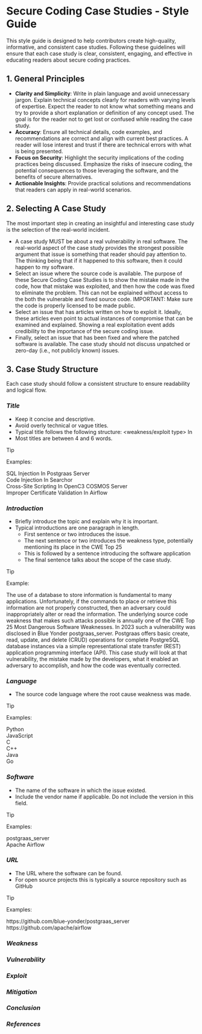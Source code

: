# Secure Coding Case Studies - Style Guide

This style guide is designed to help contributors create high-quality, informative, and consistent case studies. Following these guidelines will ensure that each case study is clear, consistent, engaging, and effective in educating readers about secure coding practices.

## 1. General Principles

- **Clarity and Simplicity**: Write in plain language and avoid unnecessary jargon. Explain technical concepts clearly for readers with varying levels of expertise. Expect the reader to not know what something means and try to provide a short explanation or definition of any concept used. The goal is for the reader not to get lost or confused while reading the case study.
- **Accuracy**: Ensure all technical details, code examples, and recommendations are correct and align with current best practices. A reader will lose interest and trust if there are technical errors with what is being presented.
- **Focus on Security**: Highlight the security implications of the coding practices being discussed. Emphasize the risks of insecure coding, the potential consequences to those leveraging the software, and the benefits of secure alternatives.
- **Actionable Insights**: Provide practical solutions and recommendations that readers can apply in real-world scenarios.

## 2. Selecting A Case Study

The most important step in creating an insightful and interesting case study is the selection of the real-world incident.

- A case study MUST be about a real vulnerability in real software. The real-world aspect of the case study provides the strongest possible argument that issue is something that reader should pay attention to. The thinking being that if it happened to this software, then it could happen to my software.
- Select an issue where the source code is available. The purpose of these Secure Coding Case Studies is to show the mistake made in the code, how that mistake was exploited, and then how the code was fixed to eliminate the problem. This can not be explained without access to the both the vulnerable and fixed source code. IMPORTANT: Make sure the code is properly licensed to be made public.
- Select an issue that has articles written on how to exploit it. Ideally, these articles even point to actual instances of compromise that can be examined and explained. Showing a real exploitation event adds credibility to the importance of the secure coding issue.
- Finally, select an issue that has been fixed and where the patched software is available. The case study should not discuss unpatched or zero-day (i.e., not publicly known) issues.

## 3. Case Study Structure

Each case study should follow a consistent structure to ensure readability and logical flow.

### _Title_

- Keep it concise and descriptive.
- Avoid overly technical or vague titles.
- Typical title follows the following structure: <weakness/exploit type> In <software name>
- Most titles are between 4 and 6 words.

> [!TIP]
>Examples:
>
>SQL Injection In Postgraas Server\
>Code Injection In Searchor\
>Cross-Site Scripting In OpenC3 COSMOS Server\
>Improper Certificate Validation In Airflow

### _Introduction_

- Briefly introduce the topic and explain why it is important.
- Typical introductions are one paragraph in length.
  - First sentence or two introduces the issue.
  - The next sentence or two introduces the weakness type, potentially mentioning its place in the CWE Top 25
  - This is followed by a sentence introducing the software application
  - The final sentence talks about the scope of the case study.

> [!TIP]
>Example:
>
>The use of a database to store information is fundamental to many applications. Unfortunately, if the commands to place or retrieve this information are not properly constructed, then an adversary could inappropriately alter or read the information. The underlying source code weakness that makes such attacks possible is annually one of the CWE Top 25 Most Dangerous Software Weaknesses. In 2023 such a vulnerability was disclosed in Blue Yonder postgraas_server. Postgraas offers basic create, read, update, and delete (CRUD) operations for complete PostgreSQL database instances via a simple representational state transfer (REST) application programming interface (API). This case study will look at that vulnerability, the mistake made by the developers, what it enabled an adversary to accomplish, and how the code was eventually corrected.

### _Language_

- The source code language where the root cause weakness was made.

> [!TIP]
>Examples:
>
>Python\
>JavaScript\
>C\
>C++\
>Java\
>Go

### _Software_

- The name of the software in which the issue existed.
- Include the vendor name if applicable. Do not include the version in this field.

> [!TIP]
>Examples:
>
>postgraas_server\
>Apache Airflow

### _URL_

- The URL where the software can be found.
- For open source projects this is typically a source repository such as GitHub

> [!TIP]
>Examples:
>
>https<nolink>://github.com/blue-yonder/postgraas_server\
>https<nolink>://github.com/apache/airflow

### _Weakness_

### _Vulnerability_

### _Exploit_

### _Mitigation_

### _Conclusion_

### _References_

